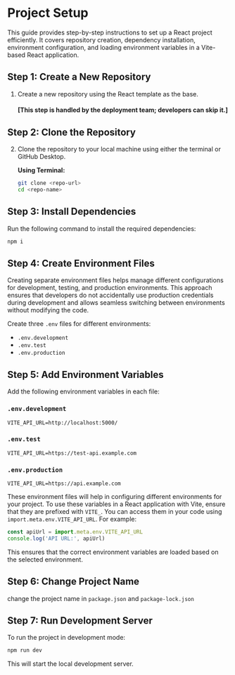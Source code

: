 # Project Setup

This guide provides step-by-step instructions to set up a React project efficiently. It covers repository creation, dependency installation, environment configuration, and loading environment variables in a Vite-based React application.

## Step 1: Create a New Repository

1. Create a new repository using the React template as the base.

    #### [This step is handled by the deployment team; developers can skip it.]

## Step 2: Clone the Repository

2. Clone the repository to your local machine using either the terminal or GitHub Desktop.

    **Using Terminal:**

    ```sh
    git clone <repo-url>
    cd <repo-name>
    ```

## Step 3: Install Dependencies

Run the following command to install the required dependencies:

```sh
npm i
```

## Step 4: Create Environment Files

Creating separate environment files helps manage different configurations for development, testing, and production environments. This approach ensures that developers do not accidentally use production credentials during development and allows seamless switching between environments without modifying the code.

Create three `.env` files for different environments:

- `.env.development`
- `.env.test`
- `.env.production`

## Step 5: Add Environment Variables

Add the following environment variables in each file:

### `.env.development`

```env
VITE_API_URL=http://localhost:5000/
```

### `.env.test`

```env
VITE_API_URL=https://test-api.example.com
```

### `.env.production`

```env
VITE_API_URL=https://api.example.com
```

These environment files will help in configuring different environments for your project. To use these variables in a React application with Vite, ensure that they are prefixed with `VITE_`. You can access them in your code using `import.meta.env.VITE_API_URL`. For example:

```js
const apiUrl = import.meta.env.VITE_API_URL
console.log('API URL:', apiUrl)
```

This ensures that the correct environment variables are loaded based on the selected environment.

## Step 6: Change Project Name
change the project name in `package.json` and `package-lock.json`

## Step 7: Run Development Server

To run the project in development mode:

```sh
npm run dev
```

This will start the local development server.
